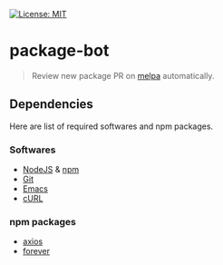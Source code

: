 [![License: MIT](https://img.shields.io/badge/License-MIT-yellow.svg)](https://opensource.org/licenses/MIT)

# package-bot
> Review new package PR on [melpa](https://github.com/melpa/melpa) automatically.

## Dependencies

Here are list of required softwares and npm packages.

### Softwares

* [NodeJS](https://nodejs.org/en/) & [npm](https://www.npmjs.com/products/teams?utm_source=adwords&utm_medium=ppc&utm_campaign=npmTeams2019Q2&utm_content=site&gclid=Cj0KCQjw6sHzBRCbARIsAF8FMpXNGnP2OczbVGv4lG7bh9sJ53BXLP5S3-JixP0rL3L9qZNWbR6r5k8aAjNaEALw_wcB)
* [Git](https://git-scm.com/downloads)
* [Emacs](https://www.gnu.org/software/emacs/download.html)
* [cURL](https://curl.haxx.se/)

### npm packages

* [axios](https://www.npmjs.com/package/axios)
* [forever](https://www.npmjs.com/package/forever)

